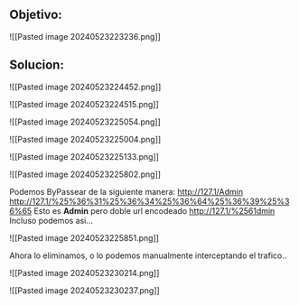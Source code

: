 
## Objetivo:

![[Pasted image 20240523223236.png]]

## Solucion:

![[Pasted image 20240523224452.png]]

![[Pasted image 20240523224515.png]]

![[Pasted image 20240523225054.png]]

![[Pasted image 20240523225004.png]]


![[Pasted image 20240523225133.png]]

![[Pasted image 20240523225802.png]]


Podemos ByPassear de la siguiente manera:
http://127.1/Admin
http://127.1/%25%36%31%25%36%34%25%36%64%25%36%39%25%36%65   Esto es **Admin** pero doble url encodeado
http://127.1/%2561dmin  Incluso podemos asi...

![[Pasted image 20240523225851.png]]

Ahora lo eliminamos, o lo podemos manualmente interceptando el trafico..


![[Pasted image 20240523230214.png]]


![[Pasted image 20240523230237.png]]

